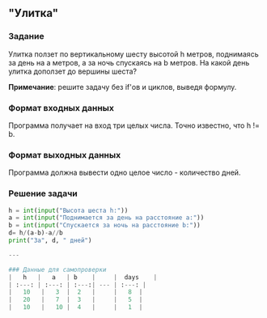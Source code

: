 ## "Улитка"

### Задание

Улитка ползет по вертикальному шесту высотой h метров, поднимаясь за день на a метров, а за ночь спускаясь на b метров. 
На какой день улитка доползет до вершины шеста?

**Примечание**: решите задачу без if'ов и циклов, выведя формулу.

### Формат входных данных

Программа получает на вход три целых числа. Точно известно, что h != b.

### Формат выходных данных

Программа должна вывести одно целое число - количество дней.

### Решение задачи

```python
h = int(input("Высота шеста h:"))
a = int(input("Поднимается за день на расстояние a:"))
b = int(input("Спускается за ночь на расстояние b:"))
d= h/(a-b)-a//b
print("За", d, " дней")

---

### Данные для самопроверки
|   h   |   a   | b    |     |  days    |
| :---: | :---: | :---:| --- | :---: | 
|   10   |   3  |  2   |     |   8  |
|   20   |   7  |  3   |     |   5  |
|   10   |   10 |  4   |     |   1  |

